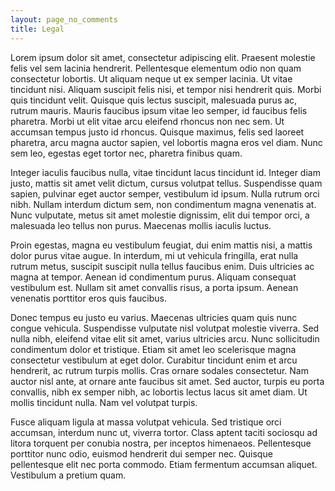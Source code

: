 ```yaml
---
layout: page_no_comments
title: Legal
---
```


Lorem ipsum dolor sit amet, consectetur adipiscing elit. Praesent molestie felis vel sem lacinia hendrerit. Pellentesque elementum odio non quam consectetur lobortis. Ut aliquam neque ut ex semper lacinia. Ut vitae tincidunt nisi. Aliquam suscipit felis nisi, et tempor nisi hendrerit quis. Morbi quis tincidunt velit. Quisque quis lectus suscipit, malesuada purus ac, rutrum mauris. Mauris faucibus ipsum vitae leo semper, id faucibus felis pharetra. Morbi ut elit vitae arcu eleifend rhoncus non nec sem. Ut accumsan tempus justo id rhoncus. Quisque maximus, felis sed laoreet pharetra, arcu magna auctor sapien, vel lobortis magna eros vel diam. Nunc sem leo, egestas eget tortor nec, pharetra finibus quam.

Integer iaculis faucibus nulla, vitae tincidunt lacus tincidunt id. Integer diam justo, mattis sit amet velit dictum, cursus volutpat tellus. Suspendisse quam sapien, pulvinar eget auctor semper, vestibulum id ipsum. Nulla rutrum orci nibh. Nullam interdum dictum sem, non condimentum magna venenatis at. Nunc vulputate, metus sit amet molestie dignissim, elit dui tempor orci, a malesuada leo tellus non purus. Maecenas mollis iaculis luctus.

Proin egestas, magna eu vestibulum feugiat, dui enim mattis nisi, a mattis dolor purus vitae augue. In interdum, mi ut vehicula fringilla, erat nulla rutrum metus, suscipit suscipit nulla tellus faucibus enim. Duis ultricies ac magna at tempor. Aenean id condimentum purus. Aliquam consequat vestibulum est. Nullam sit amet convallis risus, a porta ipsum. Aenean venenatis porttitor eros quis faucibus.

Donec tempus eu justo eu varius. Maecenas ultricies quam quis nunc congue vehicula. Suspendisse vulputate nisl volutpat molestie viverra. Sed nulla nibh, eleifend vitae elit sit amet, varius ultricies arcu. Nunc sollicitudin condimentum dolor et tristique. Etiam sit amet leo scelerisque magna consectetur vestibulum at eget dolor. Curabitur tincidunt enim et arcu hendrerit, ac rutrum turpis mollis. Cras ornare sodales consectetur. Nam auctor nisl ante, at ornare ante faucibus sit amet. Sed auctor, turpis eu porta convallis, nibh ex semper nibh, ac lobortis lectus lacus sit amet diam. Ut mollis tincidunt nulla. Nam vel volutpat turpis.

Fusce aliquam ligula at massa volutpat vehicula. Sed tristique orci accumsan, interdum nunc ut, viverra tortor. Class aptent taciti sociosqu ad litora torquent per conubia nostra, per inceptos himenaeos. Pellentesque porttitor nunc odio, euismod hendrerit dui semper nec. Quisque pellentesque elit nec porta commodo. Etiam fermentum accumsan aliquet. Vestibulum a pretium quam.
